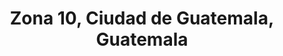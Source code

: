 ---
title: Zona 10, Ciudad de Guatemala, Guatemala
url: /zona-10-ciudad-de-guatemala-guatemala/
latitude: 14.599
longitude: -90.508
---